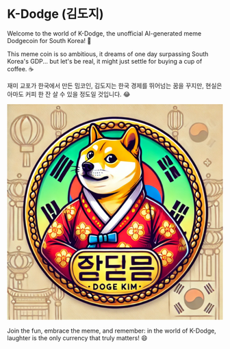 # K-Dodge (김도지)

Welcome to the world of K-Dodge, the unofficial AI-generated meme Dodgecoin for South Korea! 🎉

This meme coin is so ambitious, it dreams of one day surpassing South Korea's GDP... but let's be real, it might just settle for buying a cup of coffee. ☕️

재미 교포가 한국에서 만든 밈코인, 김도지는 한국 경제를 뛰어넘는 꿈을 꾸지만, 현실은 아마도 커피 한 잔 살 수 있을 정도일 것입니다. 😂

![K-Dodge](k-dodge.webp)

Join the fun, embrace the meme, and remember: in the world of K-Dodge, laughter is the only currency that truly matters! 😄

